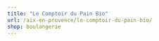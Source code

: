 ```yaml
---
title: "Le Comptoir du Pain Bio"
url: /aix-en-provence/le-comptoir-du-pain-bio/
shop: boulangerie
---
```

